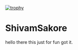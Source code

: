 [![trophy](https://github-profile-trophy.vercel.app/?username=InspiredEnigma12477)](https://github.com/ryo-ma/github-profile-trophy)


# ShivamSakore
hello there this just for fun
got it.
